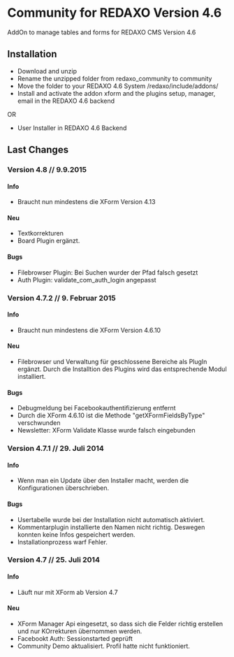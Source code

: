 Community for REDAXO Version 4.6
=============

AddOn to manage tables and forms for REDAXO CMS Version 4.6


Installation
-------

* Download and unzip
* Rename the unzipped folder from redaxo_community to community
* Move the folder to your REDAXO 4.6 System /redaxo/include/addons/
* Install and activate the addon xform and the plugins setup, manager, email in the REDAXO 4.6 backend

OR

* User Installer in REDAXO 4.6 Backend


Last Changes
-------

### Version 4.8 // 9.9.2015

#### Info
* Braucht nun mindestens die XForm Version 4.13

#### Neu
* Textkorrekturen
* Board Plugin ergänzt.

#### Bugs
* Filebrowser Plugin: Bei Suchen wurder der Pfad falsch gesetzt
* Auth Plugin: validate_com_auth_login angepasst



### Version 4.7.2 // 9. Februar 2015

#### Info
* Braucht nun mindestens die XForm Version 4.6.10

#### Neu
* Filebrowser und Verwaltung für geschlossene Bereiche als PlugIn ergänzt. Durch die Installtion des Plugins
wird das entsprechende Modul installiert.

#### Bugs
* Debugmeldung bei Facebookauthentifizierung entfernt
* Durch die XForm 4.6.10 ist die Methode "getXFormFieldsByType" verschwunden
* Newsletter: XForm Validate Klasse wurde falsch eingebunden



### Version 4.7.1 // 29. Juli 2014

#### Info
* Wenn man ein Update über den Installer macht, werden die Konfigurationen überschrieben.

#### Bugs
* Usertabelle wurde bei der Installation nicht automatisch aktiviert.
* Kommentarplugin installierte den Namen nicht richtig. Deswegen konnten keine Infos gespeichert werden.
* Installationprozess warf Fehler.



### Version 4.7 // 25. Juli 2014

#### Info
* Läuft nur mit XForm ab Version 4.7

#### Neu
* XForm Manager Api eingesetzt, so dass sich die Felder richtig erstellen und nur KOrrekturen übernommen werden.
* Facebookt Auth: Sessionstarted geprüft
* Community Demo aktualisiert. Profil hatte nicht funktioniert.
